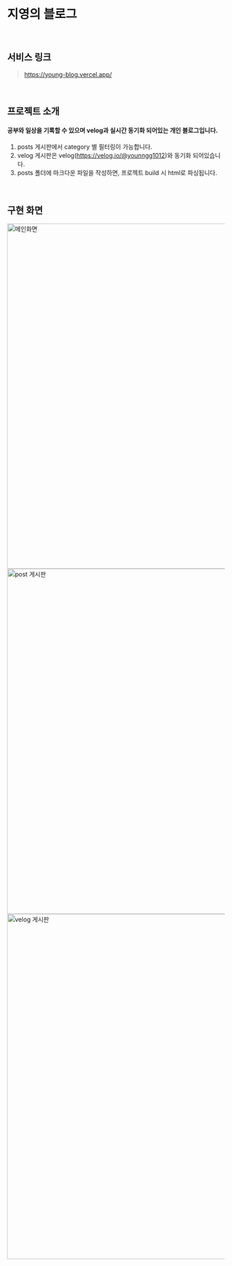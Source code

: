 # 지영의 블로그

<br />

## 서비스 링크

> https://young-blog.vercel.app/

<br />

## 프로젝트 소개

#### 공부와 일상을 기록할 수 있으며 velog과 실시간 동기화 되어있는 개인 블로그입니다.

1. posts 게시판에서 category 별 필터링이 가능합니다.
2. velog 게시판은 velog(https://velog.io/@younngg1012)와 동기화 되어있습니다.
3. posts 폴더에 마크다운 파일을 작성하면, 프로젝트 build 시 html로 파싱됩니다.

<br />

## 구현 화면
<img width="798" alt="메인화면" src="https://github.com/Younngg/blog-next13/assets/98656282/df35ac04-737f-42a2-adf7-41ebf0ac8df6">
<img width="798" alt="post 게시판" src="https://github.com/Younngg/blog-next13/assets/98656282/b15d1034-9c8c-4dab-b849-efa288bc74a9">
<img width="798" alt="velog 게시판" src="https://github.com/Younngg/blog-next13/assets/98656282/2f890285-6d37-4421-a6b3-e213c57744a7">


